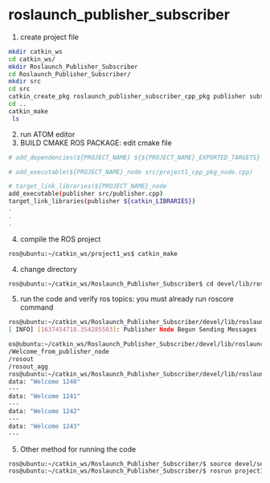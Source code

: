 # roslaunch_publisher_subscriber

1. create project file

```bash
mkdir catkin_ws
cd catkin_ws/
mkdir Roslaunch_Publisher_Subscriber
cd Roslaunch_Publisher_Subscriber/
mkdir src
cd src
catkin_create_pkg roslaunch_publisher_subscriber_cpp_pkg publisher subscriber speed_calc rpm_pub
cd ..
catkin_make
 ls
```
2. run ATOM editor
3. BUILD CMAKE ROS PACKAGE: edit cmake file
```bash
# add_dependencies(${PROJECT_NAME} ${${PROJECT_NAME}_EXPORTED_TARGETS} ${catkin_EXPORTED_TARGETS})

# add_executable(${PROJECT_NAME}_node src/project1_cpp_pkg_node.cpp)

# target_link_libraries(${PROJECT_NAME}_node
add_executable(publisher src/publisher.cpp)
target_link_libraries(publisher ${catkin_LIBRARIES})
.
.
.

```
4. compile the ROS project

```bash
ros@ubuntu:~/catkin_ws/project1_ws$ catkin_make
```
4. change directory

```bash
ros@ubuntu:~/catkin_ws/Roslaunch_Publisher_Subscriber$ cd devel/lib/roslaunch_publisher_subscriber_cpp_pkg/
```

5. run the code and verify ros topics: you must already run roscore command
```bash
ros@ubuntu:~/catkin_ws/Roslaunch_Publisher_Subscriber/devel/lib/roslaunch_publisher_subscriber_cpp_pkg/$ ./publisher 
[ INFO] [1637454718.354285503]: Publisher Node Begun Sending Messages

os@ubuntu:~/catkin_ws/Roslaunch_Publisher_Subscriber/devel/lib/roslaunch_publisher_subscriber_cpp_pkg/$ rostopic list
/Welcome_from_publisher_node
/rosout
/rosout_agg
ros@ubuntu:~/catkin_ws/Roslaunch_Publisher_Subscriber/devel/lib/roslaunch_publisher_subscriber_cpp_pkg/$ rostopic echo /Welcome_from_publisher_node
data: "Welcome 1240"
---
data: "Welcome 1241"
---
data: "Welcome 1242"
---
data: "Welcome 1243"
---
```
5. Other method for running the code 

```bash
ros@ubuntu:~/catkin_ws/Roslaunch_Publisher_Subscriber/$ source devel/setup.bash
ros@ubuntu:~/catkin_ws/Roslaunch_Publisher_Subscriber/$ rosrun project1_cpp_pkg publisher
```
